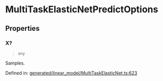 # MultiTaskElasticNetPredictOptions

## Properties

### X?

> `any`

Samples.

Defined in:  [generated/linear\_model/MultiTaskElasticNet.ts:623](https://github.com/transitive-bullshit/scikit-learn-ts/blob/122b3c0/packages/sklearn/src/generated/linear_model/MultiTaskElasticNet.ts#L623)
